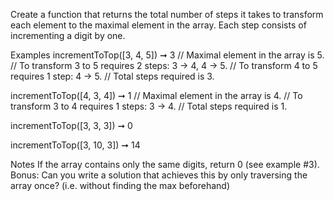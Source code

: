 Create a function that returns the total number of steps it takes to transform each element to the maximal element in the array. Each step consists of incrementing a digit by one.

Examples
incrementToTop([3, 4, 5]) ➞ 3
// Maximal element in the array is 5.
// To transform 3 to 5 requires 2 steps: 3 -> 4, 4 -> 5.
// To transform 4 to 5 requires 1 step: 4 -> 5.
// Total steps required is 3.

incrementToTop([4, 3, 4]) ➞ 1
// Maximal element in the array is 4.
// To transform 3 to 4 requires 1 steps: 3 -> 4.
// Total steps required is 1.

incrementToTop([3, 3, 3]) ➞ 0

incrementToTop([3, 10, 3]) ➞ 14

Notes
If the array contains only the same digits, return 0 (see example #3).
Bonus: Can you write a solution that achieves this by only traversing the array once? (i.e. without finding the max beforehand)